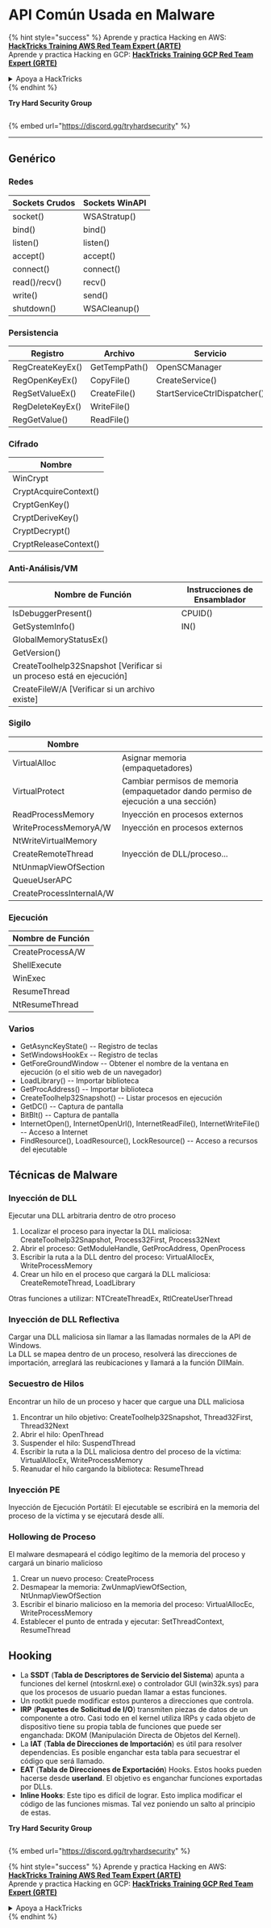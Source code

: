# API Común Usada en Malware

{% hint style="success" %}
Aprende y practica Hacking en AWS:<img src="/.gitbook/assets/arte.png" alt="" data-size="line">[**HackTricks Training AWS Red Team Expert (ARTE)**](https://training.hacktricks.xyz/courses/arte)<img src="/.gitbook/assets/arte.png" alt="" data-size="line">\
Aprende y practica Hacking en GCP: <img src="/.gitbook/assets/grte.png" alt="" data-size="line">[**HackTricks Training GCP Red Team Expert (GRTE)**<img src="/.gitbook/assets/grte.png" alt="" data-size="line">](https://training.hacktricks.xyz/courses/grte)

<details>

<summary>Apoya a HackTricks</summary>

* Revisa los [**planes de suscripción**](https://github.com/sponsors/carlospolop)!
* **Únete al** 💬 [**grupo de Discord**](https://discord.gg/hRep4RUj7f) o al [**grupo de telegram**](https://t.me/peass) o **síguenos** en **Twitter** 🐦 [**@hacktricks\_live**](https://twitter.com/hacktricks\_live)**.**
* **Comparte trucos de hacking enviando PRs a los** [**HackTricks**](https://github.com/carlospolop/hacktricks) y [**HackTricks Cloud**](https://github.com/carlospolop/hacktricks-cloud) repos de github.

</details>
{% endhint %}

**Try Hard Security Group**

<figure><img src="/.gitbook/assets/telegram-cloud-document-1-5159108904864449420.jpg" alt=""><figcaption></figcaption></figure>

{% embed url="https://discord.gg/tryhardsecurity" %}

***

## Genérico

### Redes

| Sockets Crudos   | Sockets WinAPI |
| ---------------- | -------------- |
| socket()         | WSAStratup()   |
| bind()           | bind()         |
| listen()         | listen()       |
| accept()         | accept()       |
| connect()        | connect()      |
| read()/recv()    | recv()         |
| write()          | send()         |
| shutdown()       | WSACleanup()   |

### Persistencia

| Registro         | Archivo       | Servicio                      |
| ---------------- | ------------- | ----------------------------- |
| RegCreateKeyEx() | GetTempPath() | OpenSCManager                |
| RegOpenKeyEx()   | CopyFile()    | CreateService()              |
| RegSetValueEx()  | CreateFile()  | StartServiceCtrlDispatcher() |
| RegDeleteKeyEx() | WriteFile()   |                              |
| RegGetValue()    | ReadFile()    |                              |

### Cifrado

| Nombre                  |
| ----------------------- |
| WinCrypt                |
| CryptAcquireContext()   |
| CryptGenKey()           |
| CryptDeriveKey()        |
| CryptDecrypt()          |
| CryptReleaseContext()   |

### Anti-Análisis/VM

| Nombre de Función                                             | Instrucciones de Ensamblador |
| ------------------------------------------------------------ | ------------------------------ |
| IsDebuggerPresent()                                          | CPUID()                       |
| GetSystemInfo()                                             | IN()                          |
| GlobalMemoryStatusEx()                                      |                                |
| GetVersion()                                                |                                |
| CreateToolhelp32Snapshot \[Verificar si un proceso está en ejecución] |                                |
| CreateFileW/A \[Verificar si un archivo existe]            |                                |

### Sigilo

| Nombre                     |                                                                            |
| -------------------------- | -------------------------------------------------------------------------- |
| VirtualAlloc               | Asignar memoria (empaquetadores)                                         |
| VirtualProtect             | Cambiar permisos de memoria (empaquetador dando permiso de ejecución a una sección) |
| ReadProcessMemory          | Inyección en procesos externos                                            |
| WriteProcessMemoryA/W      | Inyección en procesos externos                                            |
| NtWriteVirtualMemory       |                                                                            |
| CreateRemoteThread         | Inyección de DLL/proceso...                                              |
| NtUnmapViewOfSection       |                                                                            |
| QueueUserAPC               |                                                                            |
| CreateProcessInternalA/W   |                                                                            |

### Ejecución

| Nombre de Función    |
| -------------------- |
| CreateProcessA/W     |
| ShellExecute         |
| WinExec              |
| ResumeThread         |
| NtResumeThread       |

### Varios

* GetAsyncKeyState() -- Registro de teclas
* SetWindowsHookEx -- Registro de teclas
* GetForeGroundWindow -- Obtener el nombre de la ventana en ejecución (o el sitio web de un navegador)
* LoadLibrary() -- Importar biblioteca
* GetProcAddress() -- Importar biblioteca
* CreateToolhelp32Snapshot() -- Listar procesos en ejecución
* GetDC() -- Captura de pantalla
* BitBlt() -- Captura de pantalla
* InternetOpen(), InternetOpenUrl(), InternetReadFile(), InternetWriteFile() -- Acceso a Internet
* FindResource(), LoadResource(), LockResource() -- Acceso a recursos del ejecutable

## Técnicas de Malware

### Inyección de DLL

Ejecutar una DLL arbitraria dentro de otro proceso

1. Localizar el proceso para inyectar la DLL maliciosa: CreateToolhelp32Snapshot, Process32First, Process32Next
2. Abrir el proceso: GetModuleHandle, GetProcAddress, OpenProcess
3. Escribir la ruta a la DLL dentro del proceso: VirtualAllocEx, WriteProcessMemory
4. Crear un hilo en el proceso que cargará la DLL maliciosa: CreateRemoteThread, LoadLibrary

Otras funciones a utilizar: NTCreateThreadEx, RtlCreateUserThread

### Inyección de DLL Reflectiva

Cargar una DLL maliciosa sin llamar a las llamadas normales de la API de Windows.\
La DLL se mapea dentro de un proceso, resolverá las direcciones de importación, arreglará las reubicaciones y llamará a la función DllMain.

### Secuestro de Hilos

Encontrar un hilo de un proceso y hacer que cargue una DLL maliciosa

1. Encontrar un hilo objetivo: CreateToolhelp32Snapshot, Thread32First, Thread32Next
2. Abrir el hilo: OpenThread
3. Suspender el hilo: SuspendThread
4. Escribir la ruta a la DLL maliciosa dentro del proceso de la víctima: VirtualAllocEx, WriteProcessMemory
5. Reanudar el hilo cargando la biblioteca: ResumeThread

### Inyección PE

Inyección de Ejecución Portátil: El ejecutable se escribirá en la memoria del proceso de la víctima y se ejecutará desde allí.

### Hollowing de Proceso

El malware desmapeará el código legítimo de la memoria del proceso y cargará un binario malicioso

1. Crear un nuevo proceso: CreateProcess
2. Desmapear la memoria: ZwUnmapViewOfSection, NtUnmapViewOfSection
3. Escribir el binario malicioso en la memoria del proceso: VirtualAllocEc, WriteProcessMemory
4. Establecer el punto de entrada y ejecutar: SetThreadContext, ResumeThread

## Hooking

* La **SSDT** (**Tabla de Descriptores de Servicio del Sistema**) apunta a funciones del kernel (ntoskrnl.exe) o controlador GUI (win32k.sys) para que los procesos de usuario puedan llamar a estas funciones.
* Un rootkit puede modificar estos punteros a direcciones que controla.
* **IRP** (**Paquetes de Solicitud de I/O**) transmiten piezas de datos de un componente a otro. Casi todo en el kernel utiliza IRPs y cada objeto de dispositivo tiene su propia tabla de funciones que puede ser enganchada: DKOM (Manipulación Directa de Objetos del Kernel).
* La **IAT** (**Tabla de Direcciones de Importación**) es útil para resolver dependencias. Es posible enganchar esta tabla para secuestrar el código que será llamado.
* **EAT** (**Tabla de Direcciones de Exportación**) Hooks. Estos hooks pueden hacerse desde **userland**. El objetivo es enganchar funciones exportadas por DLLs.
* **Inline Hooks**: Este tipo es difícil de lograr. Esto implica modificar el código de las funciones mismas. Tal vez poniendo un salto al principio de estas.

**Try Hard Security Group**

<figure><img src="/.gitbook/assets/telegram-cloud-document-1-5159108904864449420.jpg" alt=""><figcaption></figcaption></figure>

{% embed url="https://discord.gg/tryhardsecurity" %}

{% hint style="success" %}
Aprende y practica Hacking en AWS:<img src="/.gitbook/assets/arte.png" alt="" data-size="line">[**HackTricks Training AWS Red Team Expert (ARTE)**](https://training.hacktricks.xyz/courses/arte)<img src="/.gitbook/assets/arte.png" alt="" data-size="line">\
Aprende y practica Hacking en GCP: <img src="/.gitbook/assets/grte.png" alt="" data-size="line">[**HackTricks Training GCP Red Team Expert (GRTE)**<img src="/.gitbook/assets/grte.png" alt="" data-size="line">](https://training.hacktricks.xyz/courses/grte)

<details>

<summary>Apoya a HackTricks</summary>

* Revisa los [**planes de suscripción**](https://github.com/sponsors/carlospolop)!
* **Únete al** 💬 [**grupo de Discord**](https://discord.gg/hRep4RUj7f) o al [**grupo de telegram**](https://t.me/peass) o **síguenos** en **Twitter** 🐦 [**@hacktricks\_live**](https://twitter.com/hacktricks\_live)**.**
* **Comparte trucos de hacking enviando PRs a los** [**HackTricks**](https://github.com/carlospolop/hacktricks) y [**HackTricks Cloud**](https://github.com/carlospolop/hacktricks-cloud) repos de github.

</details>
{% endhint %}
